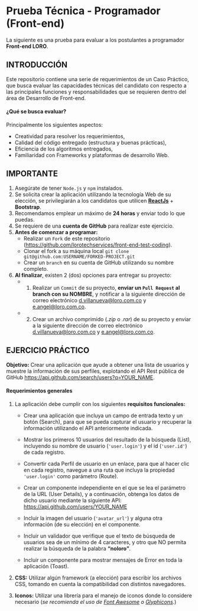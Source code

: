 
# Prueba Técnica - Programador (Front-end)
La siguiente es una prueba para evaluar a los postulantes a programador **Front-end LORO**.

## INTRODUCCIÓN
Este repositorio contiene una serie de requerimientos de un Caso Práctico, que busca evaluar las capacidades técnicas del candidato con respecto a las principales funciones y responsabilidades que se requieren dentro del área de Desarrollo de Front-end.

#### ¿Qué se busca evaluar?
Principalmente los siguientes aspectos:
  + Creatividad para resolver los requerimientos,
  + Calidad del código entregado (estructura y buenas prácticas),
  + Eficiencia de los algoritmos entregados,
  + Familiaridad con Frameworks y plataformas de desarrollo Web.

## IMPORTANTE
1. Asegúrate de tener `Node.js` y `npm` instalados.
2. Se solicita crear la aplicación utilizando la tecnología Web de su elección, se privilegiarán a los candidatos que utilicen **[ReactJs](https://es.reactjs.org/)** + **Bootstrap**.
3. Recomendamos emplear un máximo de **24 horas** y enviar todo lo que puedas.
4. Se requiere de una **cuenta de GitHub** para realizar este ejercicio.
5. **Antes de comenzar a programar:**
    * Realizar un `Fork` de este repositorio (https://github.com/lorotechservices/front-end-test-coding).
    * Clonar el fork a su máquina local  `git clone git@github.com:USERNAME/FORKED-PROJECT.git`
    * Crear un `branch` en su cuenta de GitHub utilizando su nombre completo.
6. **Al finalizar**, existen 2 (dos) opciones para entregar su proyecto:
    * 1) Realizar un `Commit` de su proyecto, **enviar un `Pull Request` al branch con su NOMBRE**, y notificar a la siguiente dirección de correo electrónico  [d.villanueva@loro.com.co](mailto:d.villanueva@loro.com.co) y [e.angel@loro.com.co](mailto:e.angel@loro.com.co).
    * 2) Crear un archivo comprimido (_.zip_ o _.rar_) de su proyecto y enviar a la siguiente dirección de correo electrónico  [d.villanueva@loro.com.co](mailto:d.villanueva@loro.com.co) y [e.angel@loro.com.co](mailto:e.angel@loro.com.co).

## EJERCICIO PRÁCTICO
**Objetivo:** Crear una aplicación que ayude a obtener una lista de usuarios y muestre la información de sus perfiles, explotando el API Rest pública de GitHub https://api.github.com/search/users?q=YOUR_NAME.

#### Requerimientos generales

1. La aplicación debe cumplir con los siguientes **requisitos funcionales:**

    - Crear una aplicación que incluya un campo de entrada texto y un botón (Search), para que se pueda capturar el usuario y recuperar la información utilizando el API anteriormente indicada.

    - Mostrar los primeros 10 usuarios del resultado de la búsqueda (List), incluyendo su nombre de usuario (`'user.login'`) y el id (`'user.id'`) de cada registro.

    - Convertir cada Perfil de usuario en un enlace, para que al hacer clic en cada registro, navegue a una ruta que incluya la propiedad `'user.login'` como parámetro (Route).

    - Crear un componente independiente en el que se lea el parámetro de la URL (User Details), y a continuación, obtenga los datos de dicho usuario mediante la siguiente API: https://api.github.com/users/YOUR_NAME

    - Incluir la imagen del usuario (`'avatar_url'`) y alguna otra información (de su elección) en el componente.

    - Incluir un validador que verifique que el texto de búsqueda de usuarios sea de un mínimo de 4 caracteres, y otro que NO permita realizar la búsqueda de la palabra **“noloro”**.

    - Incluir un componente para mostrar mensajes de Error en toda la aplicación (Toast).

2. **CSS:** Utilizar algún framework (a elección) para escribir los archivos CSS, tomando en cuenta la compatibilidad con distintos navegadores.

3. **Iconos:** Utilizar una librería para el manejo de iconos donde lo considere necesario (_se recomienda el uso de [Font Awesome](http://fontawesome.io/) o [Glyphicons](http://glyphicons.com/)._)
